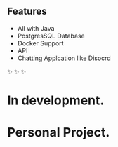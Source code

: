 ## Features
- All with Java
- PostgresSQL Database
- Docker Support
- API
- Chatting Applcation like Disocrd

✨ ✨ ✨

# In development. 
# Personal Project.
